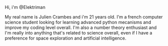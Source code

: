 Hi, i'm @Elektriman

My real name is Julien Crambes and i'm 21 years old.
I'm a french computer science student looking for learning advanced python mecanisms and improve my coding level overall.
I'm also a number theory enthusiast and I'm really into anything that's related to science overall, even if I have a preference for space exploration and artificial intelligence.
